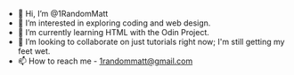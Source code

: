 - 👋 Hi, I’m @1RandomMatt
- 👀 I’m interested in exploring coding and web design.
- 🌱 I’m currently learning HTML with the Odin Project.
- 💞️ I’m looking to collaborate on just tutorials right now; I'm still getting my feet wet.
- 📫 How to reach me - 1randommatt@gmail.com

<!---
1RandomMatt/1RandomMatt is a ✨ special ✨ repository because its `README.md` (this file) appears on your GitHub profile.
You can click the Preview link to take a look at your changes.
--->

